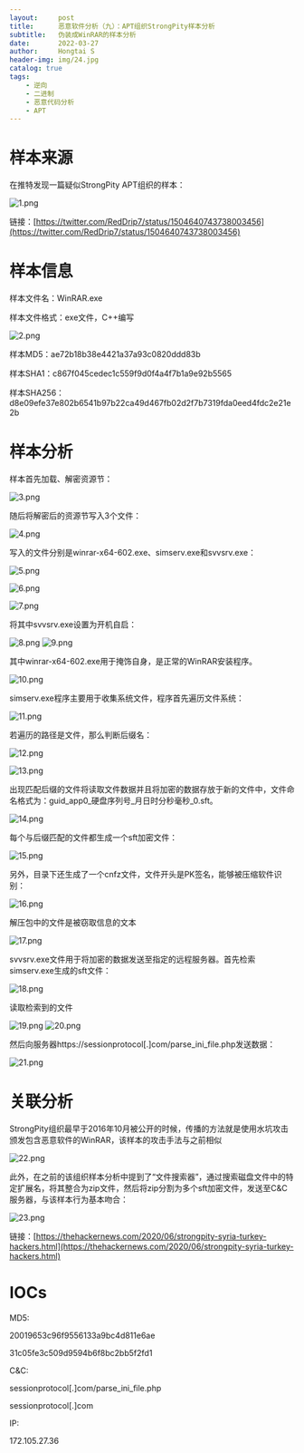 ```yaml
---
layout:     post
title:      恶意软件分析（九）：APT组织StrongPity样本分析
subtitle:   伪装成WinRAR的样本分析
date:       2022-03-27
author:     Hongtai S
header-img: img/24.jpg
catalog: true
tags:
    - 逆向
    - 二进制
    - 恶意代码分析
    - APT
---
```

# 样本来源

在推特发现一篇疑似StrongPity APT组织的样本：

![1.png](https://s2.loli.net/2022/03/27/OMrHzfa1cKnQI4Y.png)

链接：[https://twitter.com/RedDrip7/status/1504640743738003456](https://twitter.com/RedDrip7/status/1504640743738003456)

# 样本信息

样本文件名：WinRAR.exe

样本文件格式：exe文件，C++编写

![2.png](https://s2.loli.net/2022/03/27/juQABL7lh9PTeZW.png)

样本MD5：ae72b18b38e4421a37a93c0820ddd83b

样本SHA1：c867f045cedec1c559f9d0f4a4f7b1a9e92b5565

样本SHA256：d8e09efe37e802b6541b97b22ca49d467fb02d2f7b7319fda0eed4fdc2e21e2b


# 样本分析

样本首先加载、解密资源节：

![3.png](https://s2.loli.net/2022/03/27/9CcV5vgsUo2xl43.png)

随后将解密后的资源节写入3个文件：

![4.png](https://s2.loli.net/2022/03/27/xAzhPi2k9Yd5HsT.png)

写入的文件分别是winrar-x64-602.exe、simserv.exe和svvsrv.exe：

![5.png](https://s2.loli.net/2022/03/27/bF1PTevSjwdgtK6.png)

![6.png](https://s2.loli.net/2022/03/27/rUBQ1wziA4sJ7Wq.png)

![7.png](https://s2.loli.net/2022/03/27/NEHWkl6AJswByTP.png)

将其中svvsrv.exe设置为开机自启：

![8.png](https://s2.loli.net/2022/03/27/DrxOUjAgomfwCM9.png)
![9.png](https://s2.loli.net/2022/03/27/Bob1YayQDWXw7hL.png)

其中winrar-x64-602.exe用于掩饰自身，是正常的WinRAR安装程序。

![10.png](https://s2.loli.net/2022/03/27/7EUsZwjzODct19o.png)

simserv.exe程序主要用于收集系统文件，程序首先遍历文件系统：

![11.png](https://s2.loli.net/2022/03/27/bpGfvjoarznIsw2.png)

若遍历的路径是文件，那么判断后缀名：

![12.png](https://s2.loli.net/2022/03/27/hCj2KiSosYf6Ugz.png)

![13.png](https://s2.loli.net/2022/03/27/BsufJKLHjCF3oYm.png)

出现匹配后缀的文件将读取文件数据并且将加密的数据存放于新的文件中，文件命名格式为：guid_app0_硬盘序列号_月日时分秒毫秒_0.sft。

![14.png](https://s2.loli.net/2022/03/27/xigB67JZV9RNykO.png)

每个与后缀匹配的文件都生成一个sft加密文件：

![15.png](https://s2.loli.net/2022/03/27/NW7GX3y8gT2ka1O.png)

另外，目录下还生成了一个cnfz文件，文件开头是PK签名，能够被压缩软件识别：

![16.png](https://s2.loli.net/2022/03/27/QIxj2WcbehEyCot.png)

解压包中的文件是被窃取信息的文本

![17.png](https://s2.loli.net/2022/03/27/x4ANBYQFfgVdhoD.png)

svvsrv.exe文件用于将加密的数据发送至指定的远程服务器。首先检索simserv.exe生成的sft文件：

![18.png](https://s2.loli.net/2022/03/27/3Fhrp6VMaIgjdU5.png)

读取检索到的文件

![19.png](https://s2.loli.net/2022/03/27/8K3kUIRV5E21dLv.png)
![20.png](https://s2.loli.net/2022/03/27/XPF3tyLCaDdQNp8.png)

然后向服务器https://sessionprotocol[.]com/parse_ini_file.php发送数据：

![21.png](https://s2.loli.net/2022/03/27/uEfbzgaseKy1ZrI.png)

# 关联分析

StrongPity组织最早于2016年10月被公开的时候，传播的方法就是使用水坑攻击颁发包含恶意软件的WinRAR，该样本的攻击手法与之前相似

![22.png](https://s2.loli.net/2022/03/27/v4i8TPBWeNR9K1C.png)

此外，在之前的该组织样本分析中提到了“文件搜索器”，通过搜索磁盘文件中的特定扩展名，将其整合为zip文件，然后将zip分割为多个sft加密文件，发送至C&C服务器，与该样本行为基本吻合：

![23.png](https://s2.loli.net/2022/03/27/KNXJW5RQPpHiEdG.png)

链接：[https://thehackernews.com/2020/06/strongpity-syria-turkey-hackers.html](https://thehackernews.com/2020/06/strongpity-syria-turkey-hackers.html)

# IOCs

MD5:

20019653c96f9556133a9bc4d811e6ae

31c05fe3c509d9594b6f8bc2bb5f2fd1

C&C:

sessionprotocol[.]com/parse_ini_file.php

sessionprotocol[.]com

IP:

172.105.27.36
